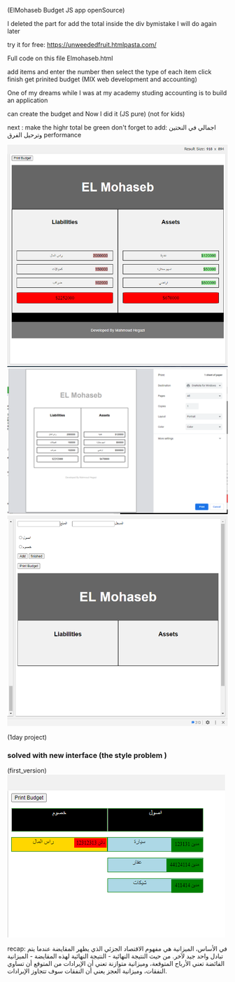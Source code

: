 (ElMohaseb Budget JS app openSource)

I deleted the part for add the total inside the div bymistake I will do again later 

try it for free: https://unweededfruit.htmlpasta.com/

Full code on this file Elmohaseb.html 

add items and enter the number then select the type of each item click finish get prinited budget
    (MIX web development and accounting)

One of my dreams while I was at my academy studing accounting is to build an application

can create the budget  and Now I did it (JS pure) (not for kids)

next :
make the highr total be green
don't forget to add: اجمالي في النحتين وترحيل الفرق
performance 

	
	

	
	


<img src="Elmohaseb1.PNG">
<img src="mohseb2.PNG">
<img src="el_mohaseb0.PNG">

(1day project)
### solved with new interface (the style problem )
(first_version)
<img src="myappp.PNG">








recap:
في الأساس، الميزانية هي مفهوم الاقتصاد الجزئي الذي يظهر المقايضة عندما يتم تبادل واحد جيد لآخر. من حيث النتيجة النهائية - النتيجة النهائية لهذه المقايضة - الميزانية الفائضة تعني الأرباح المتوقعة، وميزانية متوازنة تعني أن الإيرادات من المتوقع أن تساوي النفقات، وميزانية العجز يعني أن النفقات سوف تتجاوز الإيرادات.
